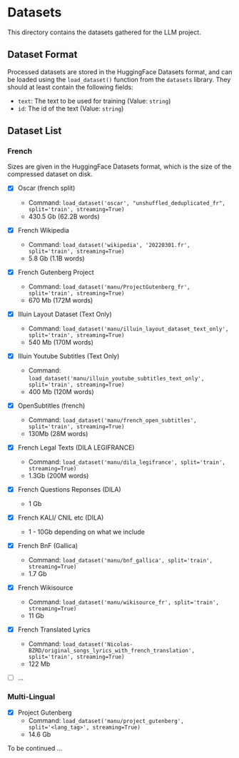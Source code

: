 # Datasets

This directory contains the datasets gathered for the LLM project.

## Dataset Format

Processed datasets are stored in the HuggingFace Datasets format, and can be loaded using the `load_dataset()` function from the `datasets` library.
They should at least contain the following fields:
- `text`: The text to be used for training (Value: `string`)
- `id`: The id of the text (Value: `string`)

## Dataset List

### French
Sizes are given in the HuggingFace Datasets format, which is the size of the compressed dataset on disk.

- [x] Oscar (french split)
    - Command: `load_dataset('oscar', "unshuffled_deduplicated_fr", split='train', streaming=True)`
    - 430.5 Gb (62.2B words)
- [x] French Wikipedia
    - Command: `load_dataset('wikipedia', '20220301.fr', split='train', streaming=True)`
    - 5.8 Gb (1.1B words)
- [x] French Gutenberg Project
    - Command: `load_dataset('manu/ProjectGutenberg_fr', split='train', streaming=True)`
    - 670 Mb (172M words)
- [x] Illuin Layout Dataset (Text Only)
    - Command: `load_dataset('manu/illuin_layout_dataset_text_only', split='train', streaming=True)`
    - 540 Mb (170M words)
- [x] Illuin Youtube Subtitles (Text Only)
    - Command: `load_dataset('manu/illuin_youtube_subtitles_text_only', split='train', streaming=True)`
    - 400 Mb (120M words)
- [x] OpenSubtitles (french)
    - Command: `load_dataset('manu/french_open_subtitles', split='train', streaming=True)`
    - 130Mb (28M words)
- [x] French Legal Texts (DILA LEGIFRANCE)
    - Command: `load_dataset('manu/dila_legifrance', split='train', streaming=True)`
    - 1.3Gb (200M words)
- [x] French Questions Reponses (DILA)
    - 1 Gb
- [x] French KALI/ CNIL etc  (DILA)
    - 1 - 10Gb depending on what we include
- [x] French BnF (Gallica)
    - Command: `load_dataset('manu/bnf_gallica', split='train', streaming=True)`
    - 1.7 Gb
- [x] French Wikisource
    - Command: `load_dataset('manu/wikisource_fr', split='train', streaming=True)`
    - 11 Gb
- [x] French Translated Lyrics
    - Command: `load_dataset('Nicolas-BZRD/original_songs_lyrics_with_french_translation', split='train', streaming=True)`
    - 122 Mb
- [ ] ...


### Multi-Lingual

- [x] Project Gutenberg
    - Command: `load_dataset('manu/project_gutenberg', split='<lang_tag>', streaming=True)`
    - 14.6 Gb

To be continued ...

